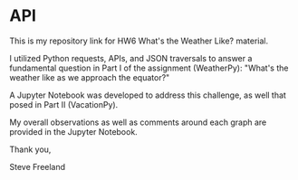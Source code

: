 # API

This is my repository link for HW6 What's the Weather Like? material.

I utilized Python requests, APIs, and JSON traversals to answer a fundamental question in Part I of the assignment (WeatherPy): "What's the weather like as we approach the equator?"

A Jupyter Notebook was developed to address this challenge, as well that posed in Part II (VacationPy).

My overall observations as well as comments around each graph are provided in the Jupyter Notebook.

Thank you,

Steve Freeland
